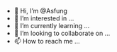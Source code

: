 - 👋 Hi, I’m @Asfung
- 👀 I’m interested in ...
- 🌱 I’m currently learning ...
- 💞️ I’m looking to collaborate on ...
- 📫 How to reach me ...

<!---
Asfung/Asfung is a ✨ special ✨ repository because its `README.md` (this file) appears on your GitHub profile.
You can click the Preview link to take a look at your changes.
--->
